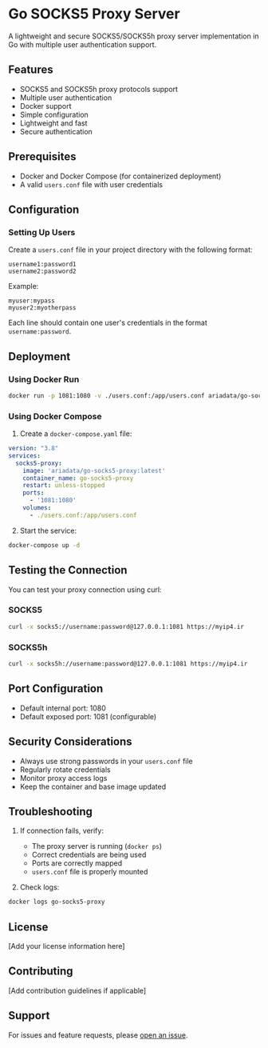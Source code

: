 # Go SOCKS5 Proxy Server

A lightweight and secure SOCKS5/SOCKS5h proxy server implementation in Go with multiple user authentication support.

## Features

- SOCKS5 and SOCKS5h proxy protocols support
- Multiple user authentication
- Docker support
- Simple configuration
- Lightweight and fast
- Secure authentication

## Prerequisites

- Docker and Docker Compose (for containerized deployment)
- A valid `users.conf` file with user credentials

## Configuration

### Setting Up Users

Create a `users.conf` file in your project directory with the following format:

```plaintext
username1:password1
username2:password2
```

Example:
```plaintext
myuser:mypass
myuser2:myotherpass
```

Each line should contain one user's credentials in the format `username:password`.

## Deployment

### Using Docker Run

```bash
docker run -p 1081:1080 -v ./users.conf:/app/users.conf ariadata/go-socks5-proxy
```

### Using Docker Compose

1. Create a `docker-compose.yaml` file:

```yaml
version: "3.8"
services:
  socks5-proxy:
    image: 'ariadata/go-socks5-proxy:latest'
    container_name: go-socks5-proxy
    restart: unless-stopped
    ports:
      - '1081:1080'
    volumes:
      - ./users.conf:/app/users.conf
```

2. Start the service:

```bash
docker-compose up -d
```

## Testing the Connection

You can test your proxy connection using curl:

### SOCKS5
```bash
curl -x socks5://username:password@127.0.0.1:1081 https://myip4.ir
```

### SOCKS5h
```bash
curl -x socks5h://username:password@127.0.0.1:1081 https://myip4.ir
```

## Port Configuration

- Default internal port: 1080
- Default exposed port: 1081 (configurable)

## Security Considerations

- Always use strong passwords in your `users.conf` file
- Regularly rotate credentials
- Monitor proxy access logs
- Keep the container and base image updated

## Troubleshooting

1. If connection fails, verify:
   - The proxy server is running (`docker ps`)
   - Correct credentials are being used
   - Ports are correctly mapped
   - `users.conf` file is properly mounted

2. Check logs:
```bash
docker logs go-socks5-proxy
```

## License

[Add your license information here]

## Contributing

[Add contribution guidelines if applicable]

## Support

For issues and feature requests, please [open an issue](https://github.com/yourusername/go-socks5-proxy/issues).
